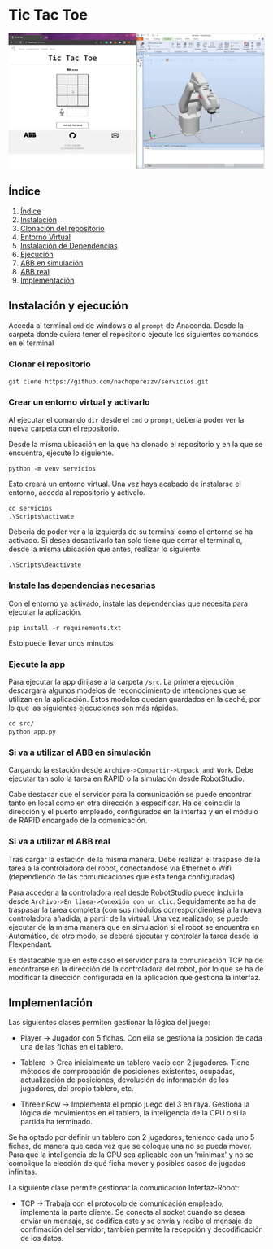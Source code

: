 # Tic Tac Toe 

![Demo Tic Tac Toe](/assets/gif/Robotstudio1%20(online-video-cutter.com)%20(1).gif)

## Índice
1. [Índice](#índice)
2. [Instalación](#instalación-y-ejecución)
3. [Clonación del repositorio](#clonar-el-repositorio)
4. [Entorno Virtual](#crear-un-entorno-virtual-y-activarlo)
5. [Instalación de Dependencias](#instale-las-dependencias-necesarias)
6. [Ejecución](#ejecute-la-app)
7. [ABB en simulación](#si-va-a-utilizar-el-abb-en-simulación)
8. [ABB real](#si-va-a-utlizar-el-abb-real)
9. [Implementación](#implementación)

## Instalación y ejecución

Acceda al terminal `cmd` de windows o al `prompt` de Anaconda. Desde la carpeta donde quiera tener el repositorio ejecute los siguientes comandos en el terminal

### Clonar el repositorio

```
git clone https://github.com/nachoperezzv/servicios.git
```

### Crear un entorno virtual y activarlo
Al ejecutar el comando `dir` desde el `cmd` o `prompt`, debería poder ver la nueva carpeta con el repositorio. 

Desde la misma ubicación en la que ha clonado el repositorio y en la que se encuentra, ejecute lo siguiente. 

```
python -m venv servicios
```

Esto creará un entorno virtual. Una vez haya acabado de instalarse el entorno, acceda al repositorio y activelo.

```
cd servicios
.\Scripts\activate
```

Deberia de poder ver a la izquierda de su terminal como el entorno se ha activado. Si desea desactivarlo tan solo tiene que cerrar el terminal o, desde la misma ubicación que antes, realizar lo siguiente: 

```
.\Scripts\deactivate
```

### Instale las dependencias necesarias

Con el entorno ya activado, instale las dependencias que necesita para ejecutar la aplicación. 

```
pip install -r requirements.txt
```

Esto puede llevar unos minutos

### Ejecute la app

Para ejecutar la app dirijase a la carpeta `/src`. La primera ejecución descargará algunos modelos de reconocimiento de intenciones que se utilizan en la aplicación. Estos modelos quedan guardados en la caché, por lo que las siguientes ejecuciones son más rápidas. 

```
cd src/
python app.py
```


### Si va a utilizar el ABB en simulación 

Cargando la estación desde `Archivo->Compartir->Unpack and Work`. Debe ejecutar tan solo la tarea en RAPID o la simulación desde RobotStudio. 

Cabe destacar que el servidor para la comunicación se puede encontrar tanto en local como en otra dirección a especificar. Ha de coincidir la dirección y el puerto empleado, configurados en la interfaz y en el módulo de RAPID encargado de la comunicación. 

### Si va a utilizar el ABB real

Tras cargar la estación de la misma manera. Debe realizar el traspaso de la tarea a la controladora del robot, conectándose vía Ethernet o Wifi (dependiendo de las comunicaciones que esta tenga configuradas). 

Para acceder a la controladora real desde RobotStudio puede incluirla desde `Archivo->En línea->Conexión con un clic`. Seguidamente se ha de traspasar la tarea completa (con sus módulos correspondientes) a la nueva controladora añadida, a partir de la virtual. Una vez realizado, se puede ejecutar de la misma manera que en simulación si el robot se encuentra en Automático, de otro modo, se deberá ejecutar y controlar la tarea desde la Flexpendant. 

Es destacable que en este caso el servidor para la comunicación TCP ha de encontrarse en la dirección de la controladora del robot, por lo que se ha de modificar la dirección configurada en la aplicación que gestiona la interfaz. 

## Implementación  

Las siguientes clases permiten gestionar la lógica del juego: 

  - Player -> Jugador con 5 fichas. Con ella se gestiona la posición de cada una de las fichas en el tablero.
  
  - Tablero -> Crea inicialmente un tablero vacío con 2 jugadores. Tiene métodos de comprobación de posiciones existentes, ocupadas, actualización de posiciones, devolución de información de los jugadores, del propio tablero, etc.
  
  - ThreeinRow -> Implementa el propio juego del 3 en raya. Gestiona la lógica de movimientos en el tablero, la inteligencia de la CPU o si la partida ha terminado.
  
Se ha optado por definir un tablero con 2 jugadores, teniendo cada uno 5 fichas, de manera que cada vez que se coloque una no se pueda mover. Para que la inteligencia de la CPU sea aplicable con un 'minimax' y no se complique la elección de qué ficha mover y posibles casos de jugadas infinitas. 

La siguiente clase permite gestionar la comunicación Interfaz-Robot: 

  - TCP -> Trabaja con el protocolo de comunicación empleado, implementa la parte cliente. Se conecta al socket cuando se desea enviar un mensaje, se codifica este y se envía y recibe el mensaje de confimación del servidor, tambíen permite la recepción y decodificación de los datos.